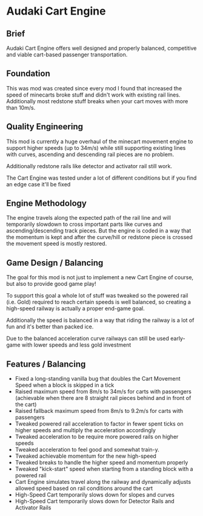 # Audaki Cart Engine

## Brief
Audaki Cart Engine offers well designed and properly balanced, competitive and viable cart-based passenger transportation.

## Foundation
This was mod was created since every mod I found that increased the speed of minecarts broke stuff and didn't
work with existing rail lines. Additionally most redstone stuff breaks when your cart moves with more than 10m/s.

## Quality Engineering
This mod is currently a huge overhaul of the minecart movement engine to support higher speeds (up to 34m/s)
while still supporting existing lines with curves, ascending and descending rail pieces are no problem.

Additionally redstone rails like detector and activator rail still work.

The Cart Engine was tested under a lot of different conditions but if you find an edge case it'll be fixed

## Engine Methodology
The engine travels along the expected path of the rail line and will temporarily slowdown to cross important parts
like curves and ascending/descending track pieces. But the engine is coded in a way that the momentum is kept
and after the curve/hill or redstone piece is crossed the movement speed is mostly restored.

## Game Design / Balancing
The goal for this mod is not just to implement a new Cart Engine of course, but also to provide good game play!

To support this goal a whole lot of stuff was tweaked so the powered rail (i.e. Gold) required to reach certain
speeds is well balanced, so creating a high-speed railway is actually a proper end-game goal.

Additionally the speed is balanced in a way that riding the railway is a lot of fun and it's better than packed ice.

Due to the balanced acceleration curve railways can still be used early-game with lower speeds and less gold investment

## Features / Balancing
- Fixed a long-standing vanilla bug that doubles the Cart Movement Speed when a block is skipped in a tick
- Raised maximum speed from 8m/s to 34m/s for carts with passengers (achievable when there are 8 straight rail
  pieces behind and in front of the cart)
- Raised fallback maximum speed from 8m/s to 9.2m/s for carts with passengers
- Tweaked powered rail acceleration to factor in fewer spent ticks on higher speeds and multiply the acceleration accordingly
- Tweaked acceleration to be require more powered rails on higher speeds
- Tweaked acceleration to feel good and somewhat train-y.
- Tweaked achievable momentum for the new high-speed
- Tweaked breaks to handle the higher speed and momentum properly
- Tweaked "kick-start" speed when starting from a standing block with a powered rail
- Cart Engine simulates travel along the railway and dynamically adjusts allowed speed based on rail conditions around the cart
- High-Speed Cart temporarily slows down for slopes and curves
- High-Speed Cart temporarily slows down for Detector Rails and Activator Rails
